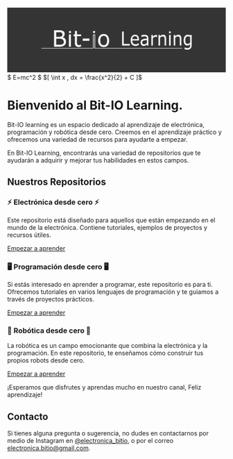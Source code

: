 ![Portada de Bit-IO Learning](Portada.jpg)
$ E=mc^2 $
$[ \int x , dx = \frac{x^2}{2} + C ]$


# Bienvenido al Bit-IO Learning.

Bit-IO learning es un espacio dedicado al aprendizaje de electrónica, programación y robótica desde cero. Creemos en el aprendizaje práctico y ofrecemos una variedad de recursos para ayudarte a empezar. 

En Bit-IO Learning, encontrarás una variedad de repositorios que te ayudarán a adquirir y mejorar tus habilidades en estos campos.

## Nuestros Repositorios


### ⚡ Electrónica desde cero ⚡

Este repositorio está diseñado para aquellos que están empezando en el mundo de la electrónica. Contiene tutoriales, ejemplos de proyectos y recursos útiles.

<a href="https://github.com/Bit-IO-learning/Aprende_electronica_desde_0" >Empezar a aprender</a>

### 🖥️ Programación desde cero 🖥️

Si estás interesado en aprender a programar, este repositorio es para ti. Ofrecemos tutoriales en varios lenguajes de programación y te guiamos a través de proyectos prácticos.

<a href="https://github.com/Bit-IO-learning/Aprende_programacion_desde_0" >Empezar a aprender</a>

### 🤖 Robótica desde cero 🤖

La robótica es un campo emocionante que combina la electrónica y la programación. En este repositorio, te enseñamos cómo construir tus propios robots desde cero.

<a href="https://github.com/Bit-IO-learning/Aprende_robotica_desde_0" >Empezar a aprender</a>

¡Esperamos que disfrutes y aprendas mucho en nuestro canal, Feliz aprendizaje!

## Contacto

Si tienes alguna pregunta o sugerencia, no dudes en contactarnos por medio de Instagram en <a href="https://www.instagram.com/electronica_bitio/" >@electronica_bitio</a>, o por el correo electronica.bitio@gmail.com.
